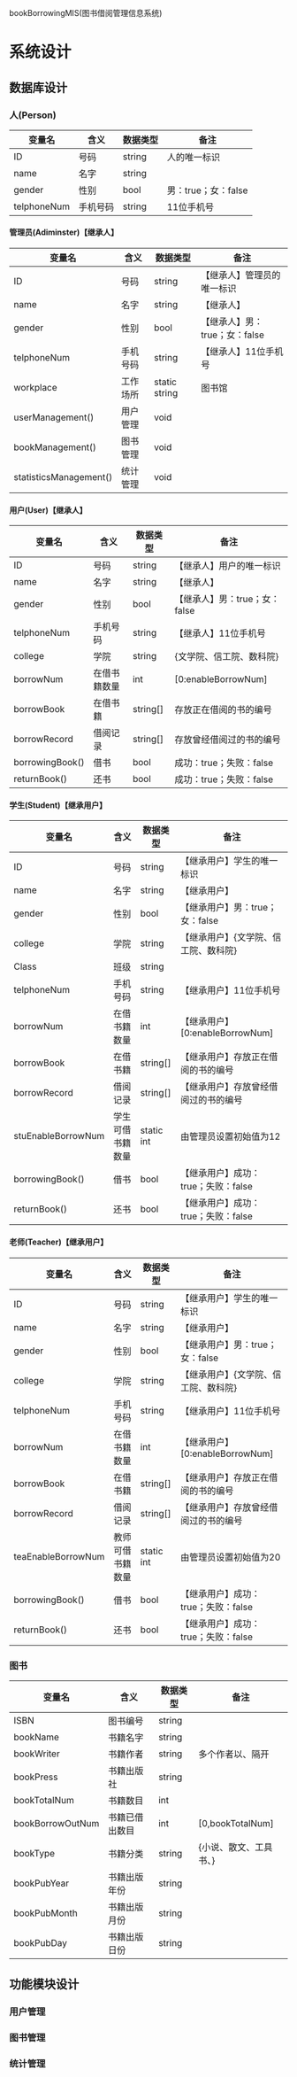 bookBorrowingMIS(图书借阅管理信息系统)

# 系统设计

## 数据库设计

### 人(Person)

| 变量名       | 含义     | 数据类型 | 备注                |
| ----------- | -------- | -------- | ------------------- |
| ID          | 号码     | string   | 人的唯一标识        |
| name        | 名字     | string   |                     |
| gender      | 性别     | bool     | 男：true；女：false |
| telphoneNum | 手机号码 | string   | 11位手机号          |

#### 管理员(Adiminster)【继承人】

| 变量名                 | 含义     | 数据类型      | 备注                          |
| ---------------------- | -------- | ------------- | ----------------------------- |
| ID                     | 号码     | string        | 【继承人】管理员的唯一标识    |
| name                   | 名字     | string        | 【继承人】                    |
| gender                 | 性别     | bool          | 【继承人】男：true；女：false |
| telphoneNum            | 手机号码 | string        | 【继承人】11位手机号          |
| workplace              | 工作场所 | static string | 图书馆                        |
| userManagement()       | 用户管理 | void          |                               |
| bookManagement()       | 图书管理 | void          |                               |
| statisticsManagement() | 统计管理 | void          |                               |



#### 用户(User)【继承人】

| 变量名          | 含义         | 数据类型 | 备注                          |
| --------------- | ------------ | -------- | ----------------------------- |
| ID              | 号码         | string   | 【继承人】用户的唯一标识      |
| name            | 名字         | string   | 【继承人】                    |
| gender          | 性别         | bool     | 【继承人】男：true；女：false |
| telphoneNum     | 手机号码     | string   | 【继承人】11位手机号          |
| college         | 学院         | string   | {文学院、信工院、数科院}      |
| borrowNum       | 在借书籍数量 | int      | [0:enableBorrowNum]           |
| borrowBook      | 在借书籍     | string[] | 存放正在借阅的书的编号        |
| borrowRecord    | 借阅记录     | string[] | 存放曾经借阅过的书的编号      |
| borrowingBook() | 借书         | bool     | 成功：true；失败：false       |
| returnBook()    | 还书         | bool     | 成功：true；失败：false       |

#### 学生(Student)【继承用户】

|变量名|含义|数据类型|备注|
|---|---|---|---|
| ID                 | 号码             | string     | 【继承用户】学生的唯一标识           |
| name               | 名字             | string     | 【继承用户】                         |
| gender             | 性别             | bool       | 【继承用户】男：true；女：false      |
| college            | 学院             | string     | 【继承用户】{文学院、信工院、数科院} |
| Class              | 班级             | string     |                                      |
| telphoneNum        | 手机号码         | string     | 【继承用户】11位手机号               |
| borrowNum          | 在借书籍数量     | int        | 【继承用户】[0:enableBorrowNum]      |
| borrowBook         | 在借书籍         | string[]   | 【继承用户】存放正在借阅的书的编号   |
| borrowRecord       | 借阅记录         | string[]   | 【继承用户】存放曾经借阅过的书的编号 |
| stuEnableBorrowNum | 学生可借书籍数量 | static int | 由管理员设置初始值为12               |
| borrowingBook()    | 借书             | bool       | 【继承用户】成功：true；失败：false  |
| returnBook()       | 还书             | bool       | 【继承用户】成功：true；失败：false  |

#### 老师(Teacher)【继承用户】

| 变量名             | 含义             | 数据类型   | 备注                                 |
| ------------------ | ---------------- | ---------- | ------------------------------------ |
| ID                 | 号码             | string     | 【继承用户】学生的唯一标识           |
| name               | 名字             | string     | 【继承用户】                         |
| gender             | 性别             | bool       | 【继承用户】男：true；女：false      |
| college            | 学院             | string     | 【继承用户】{文学院、信工院、数科院} |
| telphoneNum        | 手机号码         | string     | 【继承用户】11位手机号               |
| borrowNum          | 在借书籍数量     | int        | 【继承用户】[0:enableBorrowNum]      |
| borrowBook         | 在借书籍         | string[]   | 【继承用户】存放正在借阅的书的编号   |
| borrowRecord       | 借阅记录         | string[]   | 【继承用户】存放曾经借阅过的书的编号 |
| teaEnableBorrowNum | 教师可借书籍数量 | static int | 由管理员设置初始值为20               |
| borrowingBook()    | 借书             | bool       | 【继承用户】成功：true；失败：false  |
| returnBook()       | 还书             | bool       | 【继承用户】成功：true；失败：false  |

### 图书

| 变量名           | 含义           | 数据类型 | 备注                   |
| ---------------- | -------------- | -------- | ---------------------- |
| ISBN             | 图书编号       | string   |                        |
| bookName         | 书籍名字       | string   |                        |
| bookWriter       | 书籍作者       | string   | 多个作者以、隔开       |
| bookPress        | 书籍出版社     | string   |                        |
| bookTotalNum     | 书籍数目       | int      |                        |
| bookBorrowOutNum | 书籍已借出数目 | int      | [0,bookTotalNum]       |
| bookType         | 书籍分类       | string   | {小说、散文、工具书、} |
| bookPubYear      | 书籍出版年份   | string   |                        |
| bookPubMonth     | 书籍出版月份   | string   |                        |
| bookPubDay       | 书籍出版日份   | string   |                        |

## 功能模块设计

### 用户管理

### 图书管理

### 统计管理



